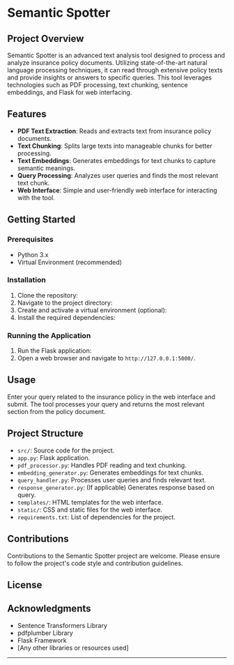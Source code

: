 # Semantic Spotter

## Project Overview

Semantic Spotter is an advanced text analysis tool designed to process and analyze insurance policy documents. Utilizing state-of-the-art natural language processing techniques, it can read through extensive policy texts and provide insights or answers to specific queries. This tool leverages technologies such as PDF processing, text chunking, sentence embeddings, and Flask for web interfacing.

## Features

- **PDF Text Extraction**: Reads and extracts text from insurance policy documents.
- **Text Chunking**: Splits large texts into manageable chunks for better processing.
- **Text Embeddings**: Generates embeddings for text chunks to capture semantic meanings.
- **Query Processing**: Analyzes user queries and finds the most relevant text chunk.
- **Web Interface**: Simple and user-friendly web interface for interacting with the tool.

## Getting Started

### Prerequisites

- Python 3.x
- Virtual Environment (recommended)

### Installation

1. Clone the repository:
2. Navigate to the project directory:
3. Create and activate a virtual environment (optional):
4. Install the required dependencies:


### Running the Application

1. Run the Flask application:
2. Open a web browser and navigate to `http://127.0.0.1:5000/`.

## Usage

Enter your query related to the insurance policy in the web interface and submit. The tool processes your query and returns the most relevant section from the policy document.

## Project Structure

- `src/`: Source code for the project.
- `app.py`: Flask application.
- `pdf_processor.py`: Handles PDF reading and text chunking.
- `embedding_generator.py`: Generates embeddings for text chunks.
- `query_handler.py`: Processes user queries and finds relevant text.
- `response_generator.py`: (If applicable) Generates response based on query.
- `templates/`: HTML templates for the web interface.
- `static/`: CSS and static files for the web interface.
- `requirements.txt`: List of dependencies for the project.

## Contributions

Contributions to the Semantic Spotter project are welcome. Please ensure to follow the project's code style and contribution guidelines.

## License



## Acknowledgments

- Sentence Transformers Library
- pdfplumber Library
- Flask Framework
- [Any other libraries or resources used]

---

